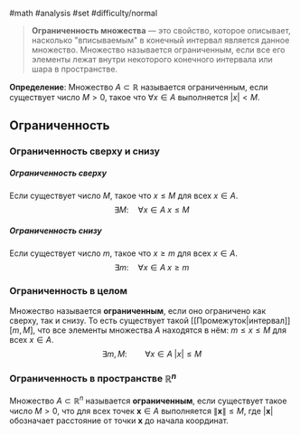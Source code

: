 #math #analysis 
#set 
#difficulty/normal 
>**Ограниченность множества** — это свойство, которое описывает, насколько "вписываемым" в конечный интервал является данное множество. Множество называется ограниченным, если все его элементы лежат внутри некоторого конечного интервала или шара в пространстве.

 **Определение**: Множество $A \subset \mathbb{R}$ называется ограниченным, если существует число $M >  0$, такое что $\forall x \in A$ выполняется $|x| < M$.
 
## **Ограниченность**
### Ограниченность сверху и снизу
##### *Ограниченность сверху*
Если существует число $M$, такое что $x \leq M$ для всех $x \in A$.
$$ \exists M : \quad \forall x \in A \; x \leq M$$

##### *Ограниченность снизу*
Если существует число $m$, такое что $x \geq m$ для всех $x \in A$.
$$ \exists m : \quad \forall x \in A \; x \geq m$$

### Ограниченность в целом
Множество называется **ограниченным**, если оно ограничено как сверху, так и снизу. То есть существует такой [[Промежуток|интервал]] $[m, M]$, что все элементы множества $A$ находятся в нём: $m \leq x \leq M$ для всех $x \in A$.
$$ \exists m, M : \qquad \forall x \in A \; |x|\leq M $$

### Ограниченность в пространстве $\mathbb{R}^n$
Множество $A \subset \mathbb{R}^n$ называется **ограниченным**, если существует такое число $M > 0$, что для всех точек $\mathbf{x} \in A$ выполняется $\|\mathbf{x}\| \leq M$, где $|\mathbf{x}|$ обозначает расстояние от точки $\mathbf{x}$ до начала координат.